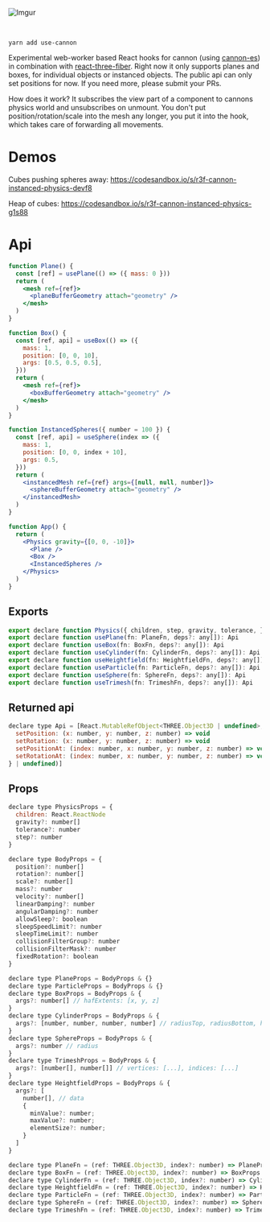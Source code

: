 ![Imgur](https://imgur.com/FpBsJPL.jpg)

<br/>

    yarn add use-cannon

Experimental web-worker based React hooks for cannon (using [cannon-es](https://github.com/drcmda/cannon-es)) in combination with [react-three-fiber](https://github.com/react-spring/react-three-fiber). Right now it only supports planes and boxes, for individual objects or instanced objects. The public api can only set positions for now. If you need more, please submit your PRs.

How does it work? It subscribes the view part of a component to cannons physics world and unsubscribes on unmount. You don't put position/rotation/scale into the mesh any longer, you put it into the hook, which takes care of forwarding all movements.

# Demos

Cubes pushing spheres away: https://codesandbox.io/s/r3f-cannon-instanced-physics-devf8

Heap of cubes: https://codesandbox.io/s/r3f-cannon-instanced-physics-g1s88

# Api

```jsx
function Plane() {
  const [ref] = usePlane(() => ({ mass: 0 }))
  return (
    <mesh ref={ref}>
      <planeBufferGeometry attach="geometry" />
    </mesh>
  )
}

function Box() {
  const [ref, api] = useBox(() => ({
    mass: 1,
    position: [0, 0, 10],
    args: [0.5, 0.5, 0.5],
  }))
  return (
    <mesh ref={ref}>
      <boxBufferGeometry attach="geometry" />
    </mesh>
  )
}

function InstancedSpheres({ number = 100 }) {
  const [ref, api] = useSphere(index => ({
    mass: 1,
    position: [0, 0, index + 10],
    args: 0.5,
  }))
  return (
    <instancedMesh ref={ref} args={[null, null, number]}>
      <sphereBufferGeometry attach="geometry" />
    </instancedMesh>
  )
}

function App() {
  return (
    <Physics gravity={[0, 0, -10]}>
      <Plane />
      <Box />
      <InstancedSpheres />
    </Physics>
  )
}
```

## Exports

```jsx
export declare function Physics({ children, step, gravity, tolerance, }: PhysicsProps): React.ReactNode
export declare function usePlane(fn: PlaneFn, deps?: any[]): Api
export declare function useBox(fn: BoxFn, deps?: any[]): Api
export declare function useCylinder(fn: CylinderFn, deps?: any[]): Api
export declare function useHeightfield(fn: HeightfieldFn, deps?: any[]): Api
export declare function useParticle(fn: ParticleFn, deps?: any[]): Api
export declare function useSphere(fn: SphereFn, deps?: any[]): Api
export declare function useTrimesh(fn: TrimeshFn, deps?: any[]): Api
```

## Returned api

```jsx
declare type Api = [React.MutableRefObject<THREE.Object3D | undefined>, ({
  setPosition: (x: number, y: number, z: number) => void
  setRotation: (x: number, y: number, z: number) => void
  setPositionAt: (index: number, x: number, y: number, z: number) => void
  setRotationAt: (index: number, x: number, y: number, z: number) => void
} | undefined)]
```

## Props

```jsx
declare type PhysicsProps = {
  children: React.ReactNode
  gravity?: number[]
  tolerance?: number
  step?: number
}

declare type BodyProps = {
  position?: number[]
  rotation?: number[]
  scale?: number[]
  mass?: number
  velocity?: number[]
  linearDamping?: number
  angularDamping?: number
  allowSleep?: boolean
  sleepSpeedLimit?: number
  sleepTimeLimit?: number
  collisionFilterGroup?: number
  collisionFilterMask?: number
  fixedRotation?: boolean
}

declare type PlaneProps = BodyProps & {}
declare type ParticleProps = BodyProps & {}
declare type BoxProps = BodyProps & {
  args?: number[] // hafExtents: [x, y, z]
}
declare type CylinderProps = BodyProps & {
  args?: [number, number, number, number] // radiusTop, radiusBottom, height, numSegments
}
declare type SphereProps = BodyProps & {
  args?: number // radius
}
declare type TrimeshProps = BodyProps & {
  args?: [number[], number[]] // vertices: [...], indices: [...]
}
declare type HeightfieldProps = BodyProps & {
  args?: [
    number[], // data
    {
      minValue?: number;
      maxValue?: number;
      elementSize?: number;
    }
  ]
}

declare type PlaneFn = (ref: THREE.Object3D, index?: number) => PlaneProps
declare type BoxFn = (ref: THREE.Object3D, index?: number) => BoxProps
declare type CylinderFn = (ref: THREE.Object3D, index?: number) => CylinderProps
declare type HeightfieldFn = (ref: THREE.Object3D, index?: number) => HeightfieldProps
declare type ParticleFn = (ref: THREE.Object3D, index?: number) => ParticleProps
declare type SphereFn = (ref: THREE.Object3D, index?: number) => SphereProps
declare type TrimeshFn = (ref: THREE.Object3D, index?: number) => TrimeshProps
```
